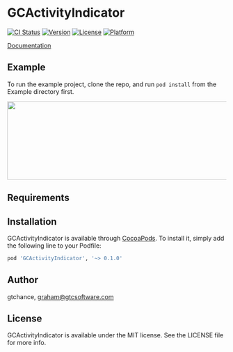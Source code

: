 # GCActivityIndicator

[![CI Status](https://img.shields.io/travis/gtchance/GCActivityIndicator.svg?style=flat)](https://travis-ci.org/gtchance/GCActivityIndicator)
[![Version](https://img.shields.io/cocoapods/v/GCActivityIndicator.svg?style=flat)](https://cocoapods.org/pods/GCActivityIndicator)
[![License](https://img.shields.io/cocoapods/l/GCActivityIndicator.svg?style=flat)](https://cocoapods.org/pods/GCActivityIndicator)
[![Platform](https://img.shields.io/cocoapods/p/GCActivityIndicator.svg?style=flat)](https://cocoapods.org/pods/GCActivityIndicator)

[Documentation](https://gtchance.github.io/GCActivityIndicator/)

## Example

To run the example project, clone the repo, and run `pod install` from the Example directory first.

<img src="https://github.com/gtchance/GCActivityIndicator/blob/development/example.gif" width="580" height="180" />

## Requirements

## Installation

GCActivityIndicator is available through [CocoaPods](https://cocoapods.org). To install
it, simply add the following line to your Podfile:

```ruby
pod 'GCActivityIndicator', '~> 0.1.0'
```

## Author

gtchance, graham@gtcsoftware.com

## License

GCActivityIndicator is available under the MIT license. See the LICENSE file for more info.
